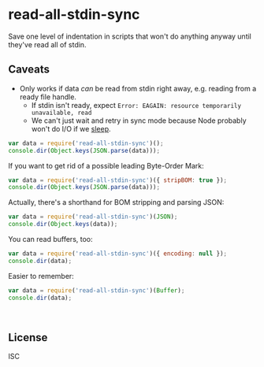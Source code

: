 ﻿
<!--#echo json="package.json" key="name" underline="=" -->
read-all-stdin-sync
===================
<!--/#echo -->

<!--#echo json="package.json" key="description" -->
Save one level of indentation in scripts that won&#39;t do anything anyway
until they&#39;ve read all of stdin.
<!--/#echo -->


Caveats
-------

  * Only works if data *can* be read from stdin right away,
    e.g. reading from a ready file handle.
    * If stdin isn't ready, expect
      `Error: EAGAIN: resource temporarily unavailable, read`
    * We can't just wait and retry in sync mode because Node probably won't
      do I/O if we [sleep](https://www.npmjs.com/package/sleep).


```javascript
var data = require('read-all-stdin-sync')();
console.dir(Object.keys(JSON.parse(data)));
```

If you want to get rid of a possible leading Byte-Order Mark:

```javascript
var data = require('read-all-stdin-sync')({ stripBOM: true });
console.dir(Object.keys(JSON.parse(data)));
```

Actually, there's a shorthand for BOM stripping and parsing JSON:

```javascript
var data = require('read-all-stdin-sync')(JSON);
console.dir(Object.keys(data));
```

You can read buffers, too:

```javascript
var data = require('read-all-stdin-sync')({ encoding: null });
console.dir(data);
```

Easier to remember:

```javascript
var data = require('read-all-stdin-sync')(Buffer);
console.dir(data);
```


<!--#toc stop="scan" -->



&nbsp;


License
-------
<!--#echo json="package.json" key=".license" -->
ISC
<!--/#echo -->
